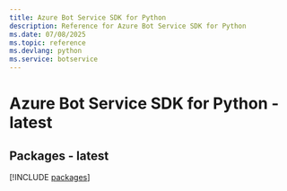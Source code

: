 ```yaml
---
title: Azure Bot Service SDK for Python
description: Reference for Azure Bot Service SDK for Python
ms.date: 07/08/2025
ms.topic: reference
ms.devlang: python
ms.service: botservice
---
```

# Azure Bot Service SDK for Python - latest
## Packages - latest
[!INCLUDE [packages](bot-service-index.md)]